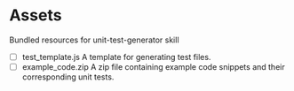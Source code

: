 # Assets

Bundled resources for unit-test-generator skill

- [ ] test_template.js A template for generating test files.
- [ ] example_code.zip A zip file containing example code snippets and their corresponding unit tests.
